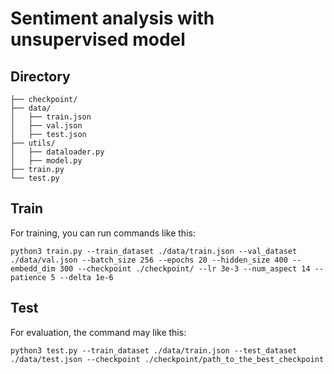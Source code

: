 # Sentiment analysis with unsupervised model

## Directory
    ├── checkpoint/ 
    ├── data/
    │   ├── train.json
    │   ├── val.json
    │   ├── test.json
    ├── utils/
    │   ├── dataloader.py
    │   ├── model.py
    ├── train.py
    └── test.py


## Train

For training, you can run commands like this:

```shell
python3 train.py --train_dataset ./data/train.json --val_dataset ./data/val.json --batch_size 256 --epochs 20 --hidden_size 400 --embedd_dim 300 --checkpoint ./checkpoint/ --lr 3e-3 --num_aspect 14 --patience 5 --delta 1e-6
```


## Test

For evaluation, the command may like this:

```shell
python3 test.py --train_dataset ./data/train.json --test_dataset ./data/test.json --checkpoint ./checkpoint/path_to_the_best_checkpoint
```